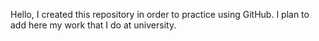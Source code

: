 Hello, 
I created this repository in order to practice using GitHub. I plan to add here my work that I do at university.
